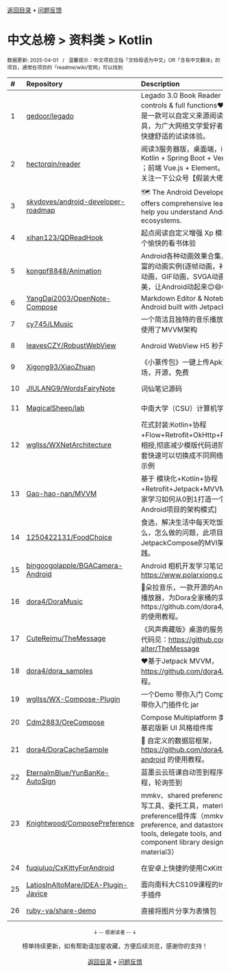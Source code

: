 <a href="https://gitee.com/GrowingGit/GitHub-Chinese-Top-Charts#github中文排行榜">返回目录</a> • <a href="/content/docs/feedback.md">问题反馈</a>

# 中文总榜 > 资料类 > Kotlin
<sub>数据更新: 2025-04-01&nbsp;&nbsp;&nbsp;/&nbsp;&nbsp;&nbsp;温馨提示：中文项目泛指「文档母语为中文」OR「含有中文翻译」的项目，通常在项目的「readme/wiki/官网」可以找到</sub>

|#|Repository|Description|Stars|Updated|
|:-|:-|:-|:-|:-|
|1|[gedoor/legado](https://github.com/gedoor/legado)|Legado 3.0 Book Reader with powerful controls & full functions❤️阅读3.0, 阅读是一款可以自定义来源阅读网络内容的工具，为广大网络文学爱好者提供一种方便、快捷舒适的试读体验。|33468|2025-03-31|
|2|[hectorqin/reader](https://github.com/hectorqin/reader)|阅读3服务器版，桌面端，iOS可用。后端 Kotlin + Spring Boot + Vert.x + Coroutine ；前端 Vue.js + Element。麻烦点点star，关注一下公众号【假装大佬】❗️  |9169|2025-03-06|
|3|[skydoves/android-developer-roadmap](https://github.com/skydoves/android-developer-roadmap)| 🗺 The Android Developer Roadmap offers comprehensive learning paths to help you understand Android ecosystems.|7515|2025-02-12|
|4|[xihan123/QDReadHook](https://github.com/xihan123/QDReadHook)|起点阅读自定义增强 Xp 模块,愿大家都有一个愉快的看书体验|800|2024-10-31|
|5|[kongpf8848/Animation](https://github.com/kongpf8848/Animation)|Android各种动画效果合集，项目包含了丰富的动画实例(逐帧动画，补间动画，Lottie动画，GIF动画，SVGA动画)，体验动画之美，让Android动起来😊😄😎|520|2024-12-30|
|6|[YangDai2003/OpenNote-Compose](https://github.com/YangDai2003/OpenNote-Compose)|Markdown Editor & Notebook for Android built with Jetpack Compose.|463|2025-03-25|
|7|[cy745/LMusic](https://github.com/cy745/LMusic)|一个简洁且独特的音乐播放器，在其中学习使用了MVVM架构|253|2025-03-31|
|8|[leavesCZY/RobustWebView](https://github.com/leavesCZY/RobustWebView)|Android WebView H5 秒开方案总结|133|2024-12-09|
|9|[Xigong93/XiaoZhuan](https://github.com/Xigong93/XiaoZhuan)|《小篆传包》一键上传Apk到多个应用市场，开源，免费|119|2025-03-15|
|10|[JIULANG9/WordsFairyNote](https://github.com/JIULANG9/WordsFairyNote)|词仙笔记源码|97|2024-11-08|
|11|[MagicalSheep/lab](https://github.com/MagicalSheep/lab)|中南大学（CSU）计算机学院课程实验合集|63|2024-12-11|
|12|[wgllss/WXNetArchitecture](https://github.com/wgllss/WXNetArchitecture)|花式封装:Kotlin+协程+Flow+Retrofit+OkHttp+Repository,倾囊相授,彻底减少模版代码进阶之路，封装一套快速可以切换成不同网络请求框架的代码示例|56|2024-12-25|
|13|[Gao-hao-nan/MVVM](https://github.com/Gao-hao-nan/MVVM)|基于 模块化+Kotlin+协程+Retrofit+Jetpack+MVVM 架构.能提供大家学习如何从0到1打造一个符合[大型Android项目的架构模式]|51|2024-11-16|
|14|[1250422131/FoodChoice](https://github.com/1250422131/FoodChoice)|食选，解决生活中每天吃饭，吃什么，做什么，怎么做的问题，此项目也是我对JetpackCompose的MVI架构学习的一次实践。|44|2025-01-13|
|15|[bingoogolapple/BGACamera-Android](https://github.com/bingoogolapple/BGACamera-Android)|Android 相机开发学习笔记，参考 https://www.polarxiong.com/tag/camera|43|2024-12-10|
|16|[dora4/DoraMusic](https://github.com/dora4/DoraMusic)|🎵朵拉音乐，一款开源的Android手机音乐播放器，为Dora全家桶的实践项目，也是https://github.com/dora4/dview-skins 的使用教程。|28|2025-03-23|
|17|[CuteReimu/TheMessage](https://github.com/CuteReimu/TheMessage)|《风声典藏版》桌游的服务端代码。客户端代码见：https://github.com/Death-alter/TheMessage|21|2025-03-31|
|18|[dora4/dora_samples](https://github.com/dora4/dora_samples)|❤️基于Jetpack MVVM，https://github.com/dora4/dora 的使用教程。|19|2025-03-06|
|19|[wgllss/WX-Compose-Plugin](https://github.com/wgllss/WX-Compose-Plugin)|一个Demo 带你入门 Compose 用最简单的带你入门插件化 jar|17|2024-10-23|
|20|[Cdm2883/OreCompose](https://github.com/Cdm2883/OreCompose)|Compose Multiplatform 类《我的世界》基岩版新 UI 风格组件库|17|2025-03-29|
|21|[dora4/DoraCacheSample](https://github.com/dora4/DoraCacheSample)|🎉  自定义的数据层框架，https://github.com/dora4/dcache-android 的使用教程。|14|2025-02-19|
|22|[EternalmBlue/YunBanKe-AutoSign](https://github.com/EternalmBlue/YunBanKe-AutoSign)|蓝墨云云班课自动签到程序，可签所有课程，轮询签到|13|2024-11-28|
|23|[Knightwood/ComposePreference](https://github.com/Knightwood/ComposePreference)|mmkv、shared preference和datastore读写工具、委托工具，material3设计的preference组件库（mmkv, shared preference, and datastore read/write tools, delegate tools, and the preference component library designed by material3）|13|2025-02-19|
|24|[fuqiuluo/CxKittyForAndroid](https://github.com/fuqiuluo/CxKittyForAndroid)|在安卓上快捷的使用CxKitty学习通刷课|10|2025-02-06|
|25|[LatiosInAltoMare/IDEA-Plugin-Javice](https://github.com/LatiosInAltoMare/IDEA-Plugin-Javice)|面向南科大CS109课程的IntelliJ IDEA AI助手插件|9|2025-03-25|
|26|[ruby-ya/share-demo](https://github.com/ruby-ya/share-demo)|直接将图片分享为表情包|8|2025-01-09|

<div align="center">
    <p><sub>↓ -- 感谢读者 -- ↓</sub></p>
    榜单持续更新，如有帮助请加星收藏，方便后续浏览，感谢你的支持！
</div>

<br/>

<div align="center"><a href="https://gitee.com/GrowingGit/GitHub-Chinese-Top-Charts#github中文排行榜">返回目录</a> • <a href="/content/docs/feedback.md">问题反馈</a></div>
